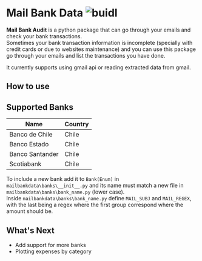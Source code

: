 # Mail Bank Data ![buidl](https://github.com/rodmendezp/mail-bank-audit/workflows/build/badge.svg)

**Mail Bank Audit** is a python package that can go through
your emails and check your bank transactions.  
Sometimes your bank transaction information is incomplete
(specially with credit cards or due to websites maintenance) 
and you can use this package go through your emails and list 
the transactions you have done.  


It currently supports using gmail api or reading extracted 
data from gmail.


## How to use


## Supported Banks

| Name | Country | 
| ---  | ------- |
| Banco de Chile | Chile | 
| Banco Estado   | Chile |
| Banco Santander | Chile
| Scotiabank     | Chile |


To include a new bank add it to `Bank(Enum)` in `mailbankdata\banks\__init__.py`
and its name must match a new file in `mailbankdata\banks\bank_name.py` (lower case).  
Inside `mailbankdata\banks\bank_name.py` define `MAIL_SUBJ` and `MAIL_REGEX`, with the 
last being a regex where the first group correspond where the amount should be.

## What's Next
* Add support for more banks
* Plotting expenses by category
